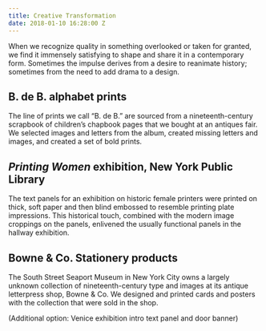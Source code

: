 ```yaml
---
title: Creative Transformation
date: 2018-01-10 16:28:00 Z
---
```


When we recognize quality in something overlooked or taken for granted, we find it immensely satisfying to shape and share it in a contemporary form. Sometimes the impulse derives from a desire to reanimate history; sometimes from the need to add drama to a design.

## B. de B. alphabet prints

The line of prints we call “B. de B.” are sourced from a nineteenth-century scrapbook of children’s chapbook pages that we bought at an antiques fair. We selected images and letters from the album, created missing letters and images, and created a set of bold prints.
 
## *Printing Women* exhibition, New York Public Library

The text panels for an exhibition on historic female printers were printed on thick, soft paper and then blind embossed to resemble printing plate impressions. This historical touch, combined with the modern image croppings on the panels, enlivened the usually functional panels in the hallway exhibition.
 
## Bowne & Co. Stationery products

The South Street Seaport Museum in New York City owns a largely unknown collection of nineteenth-century type and images at its antique letterpress shop, Bowne & Co. We designed and printed cards and posters with the collection that were sold in the shop.

(Additional option: Venice exhibition intro text panel and door banner)